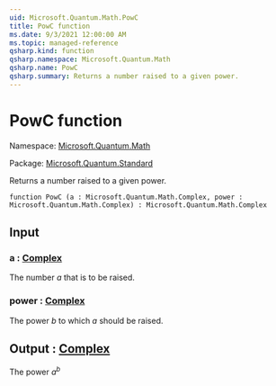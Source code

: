 ```yaml
---
uid: Microsoft.Quantum.Math.PowC
title: PowC function
ms.date: 9/3/2021 12:00:00 AM
ms.topic: managed-reference
qsharp.kind: function
qsharp.namespace: Microsoft.Quantum.Math
qsharp.name: PowC
qsharp.summary: Returns a number raised to a given power.
---
```


# PowC function

Namespace: [Microsoft.Quantum.Math](xref:Microsoft.Quantum.Math)

Package: [Microsoft.Quantum.Standard](https://nuget.org/packages/Microsoft.Quantum.Standard)


Returns a number raised to a given power.

```qsharp
function PowC (a : Microsoft.Quantum.Math.Complex, power : Microsoft.Quantum.Math.Complex) : Microsoft.Quantum.Math.Complex
```


## Input

### a : [Complex](xref:Microsoft.Quantum.Math.Complex)

The number $a$ that is to be raised.


### power : [Complex](xref:Microsoft.Quantum.Math.Complex)

The power $b$ to which $a$ should be raised.



## Output : [Complex](xref:Microsoft.Quantum.Math.Complex)

The power $a^b$